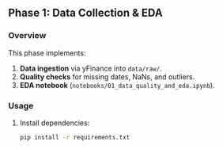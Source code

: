 ## Phase 1: Data Collection & EDA

### Overview
This phase implements:
1. **Data ingestion** via yFinance into `data/raw/`.
2. **Quality checks** for missing dates, NaNs, and outliers.
3. **EDA notebook** (`notebooks/01_data_quality_and_eda.ipynb`).

### Usage

1. Install dependencies:
   ```bash
   pip install -r requirements.txt
